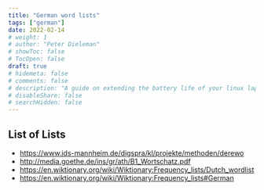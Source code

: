 ```yaml
---
title: "German word lists"
tags: ["german"]
date: 2022-02-14    
# weight: 1
# author: "Peter Dieleman"
# showToc: false
# TocOpen: false
draft: true
# hidemeta: false
# comments: false
# description: "A guide on extending the battery life of your linux laptop"
# disableShare: false
# searchHidden: false
---
```


## List of Lists

- <https://www.ids-mannheim.de/digspra/kl/projekte/methoden/derewo>
- <http://media.goethe.de/ins/gr/ath/B1_Wortschatz.pdf>
- <https://en.wiktionary.org/wiki/Wiktionary:Frequency_lists/Dutch_wordlist>
- <https://en.wiktionary.org/wiki/Wiktionary:Frequency_lists#German>